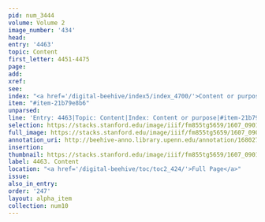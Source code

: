 ```yaml
---
pid: num_3444
volume: Volume 2
image_number: '434'
head:
entry: '4463'
topic: Content
first_letter: 4451-4475
page:
add:
xref:
see:
index: "<a href='/digital-beehive/index5/index_4700/'>Content or purpose</a>"
item: "#item-21b79e8b6"
unparsed:
line: 'Entry: 4463|Topic: Content|Index: Content or purpose|#item-21b79e8b6'
selection: https://stacks.stanford.edu/image/iiif/fm855tg5659/1607_0901/851,3247,2522,231/full/0/default.jpg
full_image: https://stacks.stanford.edu/image/iiif/fm855tg5659/1607_0901/full/full/0/default.jpg
annotation_uri: http://beehive-anno.library.upenn.edu/annotation/1680278035443
insertion:
thumbnail: https://stacks.stanford.edu/image/iiif/fm855tg5659/1607_0901/851,3247,600,180/250,/0/default.jpg
label: 4463. Content
location: "<a href='/digital-beehive/toc/toc2_424/'>Full Page</a>"
issue:
also_in_entry:
order: '247'
layout: alpha_item
collection: num10
---
```

